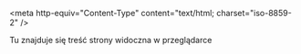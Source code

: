 <!DOCTYPE html PUBLIC "-//W3C//DTD XHTML 1.0 Transitional//EN" "http://www.w3.org/TR/xhtml1/DTD/xhtml1-transitional.dtd">

<html xmlns="http://www.w3.org/1999/xhtml" xml:lang="pl" lang="pl"> 

<head> 

<meta http-equiv="Content-Type" content="text/html; charset="iso-8859-2" />

<meta name="Description" content="Opis Twojej strony dla wyszukiwarek" /> 

<meta name="Keywords" content="Tu słowa kluczowe rozdzielone przecinkami dla wyszukiwarek" /> 

<title>tytuł strony dla wyszukiwarek</title> 

</head> 

<body>

Tu znajduje się treść strony widoczna w przeglądarce

</body> 

</html>

